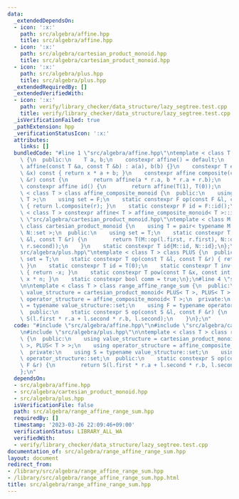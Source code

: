 ```yaml
---
data:
  _extendedDependsOn:
  - icon: ':x:'
    path: src/algebra/affine.hpp
    title: src/algebra/affine.hpp
  - icon: ':x:'
    path: src/algebra/cartesian_product_monoid.hpp
    title: src/algebra/cartesian_product_monoid.hpp
  - icon: ':x:'
    path: src/algebra/plus.hpp
    title: src/algebra/plus.hpp
  _extendedRequiredBy: []
  _extendedVerifiedWith:
  - icon: ':x:'
    path: verify/library_checker/data_structure/lazy_segtree.test.cpp
    title: verify/library_checker/data_structure/lazy_segtree.test.cpp
  _isVerificationFailed: true
  _pathExtension: hpp
  _verificationStatusIcon: ':x:'
  attributes:
    links: []
  bundledCode: "#line 1 \"src/algebra/affine.hpp\"\ntemplate < class T > class affine\
    \ {\n  public:\n    T a, b;\n    constexpr affine() = default;\n    constexpr\
    \ affine(const T &a, const T &b) : a(a), b(b) {}\n    constexpr T eval(const T\
    \ &x) const { return x * a + b; }\n    constexpr affine composite(const affine\
    \ &r) const {\n        return affine(a * r.a, b * r.a + r.b);\n    }\n    static\
    \ constexpr affine id() {\n        return affine(T(1), T(0));\n    }\n};\n\ntemplate\
    \ < class T > class affine_composite_monoid {\n  public:\n    using F = affine<\
    \ T >;\n    using set = F;\n    static constexpr F op(const F &l, const F &r)\
    \ { return l.composite(r); }\n    static constexpr F id = F::id();\n};\ntemplate\
    \ < class T > constexpr affine< T > affine_composite_monoid< T >::id;\n#line 1\
    \ \"src/algebra/cartesian_product_monoid.hpp\"\ntemplate < class M, class N >\
    \ class cartesian_product_monoid {\n    using T = pair< typename M::set, typename\
    \ N::set >;\n  public:\n    using set = T;\n    static constexpr T op(const T\
    \ &l, const T &r) {\n        return T(M::op(l.first, r.first), N::op(l.second,\
    \ r.second));\n    }\n    static constexpr T id{M::id, N::id};\n};\n#line 1 \"\
    src/algebra/plus.hpp\"\ntemplate < class T > class PLUS {\n  public:\n    using\
    \ set = T;\n    static constexpr T op(const T &l, const T &r) { return l + r;\
    \ }\n    static constexpr T id = T(0);\n    static constexpr T inv(const T &x)\
    \ { return -x; }\n    static constexpr T pow(const T &x, const int n) { return\
    \ x * n; }\n    static constexpr bool comm = true;\n};\n#line 4 \"src/algebra/range_affine_range_sum.hpp\"\
    \n\ntemplate < class T > class range_affine_range_sum {\n  public:\n    using\
    \ value_structure = cartesian_product_monoid< PLUS< T >, PLUS< T > >;\n    using\
    \ operator_structure = affine_composite_monoid< T >;\n  private:\n    using S\
    \ = typename value_structure::set;\n    using F = typename operator_structure::set;\n\
    \  public:\n    static constexpr S op(const S &l, const F &r) {\n        return\
    \ S(l.first * r.a + l.second * r.b, l.second);\n    }\n};\n"
  code: "#include \"src/algebra/affine.hpp\"\n#include \"src/algebra/cartesian_product_monoid.hpp\"\
    \n#include \"src/algebra/plus.hpp\"\n\ntemplate < class T > class range_affine_range_sum\
    \ {\n  public:\n    using value_structure = cartesian_product_monoid< PLUS< T\
    \ >, PLUS< T > >;\n    using operator_structure = affine_composite_monoid< T >;\n\
    \  private:\n    using S = typename value_structure::set;\n    using F = typename\
    \ operator_structure::set;\n  public:\n    static constexpr S op(const S &l, const\
    \ F &r) {\n        return S(l.first * r.a + l.second * r.b, l.second);\n    }\n\
    };\n"
  dependsOn:
  - src/algebra/affine.hpp
  - src/algebra/cartesian_product_monoid.hpp
  - src/algebra/plus.hpp
  isVerificationFile: false
  path: src/algebra/range_affine_range_sum.hpp
  requiredBy: []
  timestamp: '2023-03-26 22:09:46+09:00'
  verificationStatus: LIBRARY_ALL_WA
  verifiedWith:
  - verify/library_checker/data_structure/lazy_segtree.test.cpp
documentation_of: src/algebra/range_affine_range_sum.hpp
layout: document
redirect_from:
- /library/src/algebra/range_affine_range_sum.hpp
- /library/src/algebra/range_affine_range_sum.hpp.html
title: src/algebra/range_affine_range_sum.hpp
---
```

